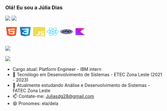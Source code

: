 ### Olá! Eu sou a Júlia Dias

<div>
 <img  height="180em" src="https://github-readme-stats.vercel.app/api?username=Juliasdg&show_icons=true&theme=monokai&include_all_commits=true&count_private_true"/>

 <img height="180em" src="https://github-readme-stats.vercel.app/api/top-langs/?username=Juliasdg&layout=compact&langs_count=16&theme=monokai" />
</div>

<div style="display: inline_block"><br>
 <img align="center" alt="Júlia-HTML" height="30" width="40" src="https://raw.githubusercontent.com/devicons/devicon/master/icons/html5/html5-original.svg">

  <img align="center" alt="Júlia-CSS" height="30" width="40" src="https://raw.githubusercontent.com/devicons/devicon/master/icons/css3/css3-original.svg">

  <img align="center" alt="Júlia-Js" height="30" width="40" src="https://raw.githubusercontent.com/devicons/devicon/master/icons/javascript/javascript-plain.svg">
  
  <img align="center" alt="Júlia-React" height="30" width="40" src="https://raw.githubusercontent.com/devicons/devicon/master/icons/react/react-original.svg">

  <img align="center" alt="Júlia-React" height="30" width="40" src="https://raw.githubusercontent.com/devicons/devicon/master/icons/php/php-original.svg">

  <img align="center" alt="Júlia-React" height="30" width="40" src="https://raw.githubusercontent.com/devicons/devicon/master/icons/kotlin/kotlin-original.svg">
    
</div>

##

<div style="display: inline_block">
   <a href="https://www.linkedin.com/in/j%C3%BAlia-dias-gon%C3%A7alves-411854211/" target="_blank"><img    src="https://img.shields.io/badge/-LinkedIn-%230077B5?style=for-the-      badge&logo=linkedin&logoColor=white" target="_blank"></a> 

  <a href = "mailto:juliasdg28@gmail.com"><img src="https://img.shields.io/badge/-Gmail-%23333?style=for-the-badge&logo=gmail&logoColor=white" target="_blank"></a>
</div>



- Cargo atual: Platform Engineer - IBM intern 
- 🔭 Tecnólogo em Desenvolvimento de Sistemas - ETEC Zona Leste (2021 - 2023)
- 🌱 Atualmente estudando Análise e Desenvolvimento de Sistemas - FATEC Zona Leste
- 📫 Contate-me: Juliasdg28@gmail.com
- 😄 Pronomes: ela/dela

